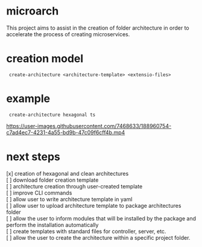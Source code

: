 # microarch
This project aims to assist in the creation of folder architecture in order to accelerate the process of creating microservices.

# creation model
```
 create-architecture <architecture-template> <extensio-files>
```

# example
```
 create-architecture hexagonal ts
```


https://user-images.githubusercontent.com/7468633/188960754-c7ad4ec7-4231-4a55-bd9b-47c09f6cff4b.mp4



# next steps

[x] creation of hexagonal and clean architectures <br>
[ ] download folder creation template<br>
[ ] architecture creation through user-created template<br>
[ ] improve CLI commands<br>
[ ] allow user to write architecture template in yaml<br>
[ ] allow user to upload architecture template to package architectures folder<br>
[ ] allow the user to inform modules that will be installed by the package and perform the installation automatically<br>
[ ] create templates with standard files for controller, server, etc.<br>
[ ] allow the user to create the architecture within a specific project folder.<br>
